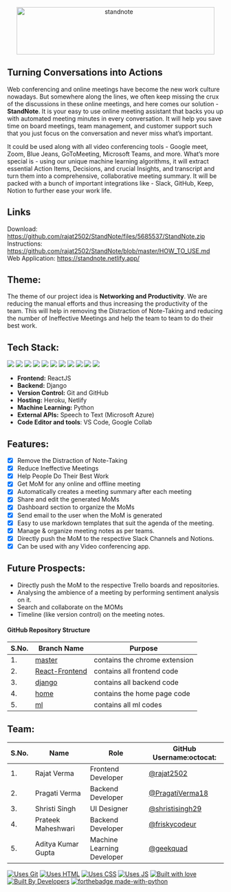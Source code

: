 <div align="center"> <img align="center" alt="standnote" src="https://i.ibb.co/VHMQVSf/stand-note-full1.png" height='110' width='460'></div>

## Turning Conversations into Actions

Web conferencing and online meetings have become the new work culture nowadays. But somewhere along the lines, we often keep missing the crux of the discussions in these online meetings, and here comes our solution - **StandNote**. It is your easy to use online meeting assistant that backs you up with automated meeting minutes in every conversation. It will help you save time on board meetings, team management, and customer support such that you just focus on the conversation and never miss what’s important.

It could be used along with all video conferencing tools - Google meet, Zoom, Blue Jeans, GoToMeeting, Microsoft Teams, and more. What’s more special is - using our unique machine learning algorithms, it will extract essential Action Items, Decisions, and crucial Insights, and transcript and turn them into a comprehensive, collaborative meeting summary. It will be packed with a bunch of important integrations like - Slack, GitHub, Keep, Notion to further ease your work life.

## Links
Download: https://github.com/rajat2502/StandNote/files/5685537/StandNote.zip <br/>
Instructions: https://github.com/rajat2502/StandNote/blob/master/HOW_TO_USE.md <br/>
Web Application: https://standnote.netlify.app/

## Theme:
The theme of our project idea is **Networking and Productivity**. We are reducing the manual efforts and thus increasing the productivity of the team. This will help in removing the Distraction of Note-Taking and reducing the number of Ineffective Meetings and help the team to team to do their best work.

## Tech Stack:

<img src="https://img.shields.io/badge/html5%20-%23E34F26.svg?&style=for-the-badge&logo=html5&logoColor=white"/> <img src="https://img.shields.io/badge/css3%20-%231572B6.svg?&style=for-the-badge&logo=css3&logoColor=white"/> <img src="https://img.shields.io/badge/python%20-%2314354C.svg?&style=for-the-badge&logo=python&logoColor=white"/> <img src="https://img.shields.io/badge/javascript%20-%23323330.svg?&style=for-the-badge&logo=javascript&logoColor=%23F7DF1E"/> <img src="https://img.shields.io/badge/react%20-%2320232a.svg?&style=for-the-badge&logo=react&logoColor=%2361DAFB"/> <img src="https://img.shields.io/badge/django%20-%23092E20.svg?&style=for-the-badge&logo=django&logoColor=white"/> <img src="https://img.shields.io/badge/markdown-%23000000.svg?&style=for-the-badge&logo=markdown&logoColor=white"/> <img src="https://img.shields.io/badge/adobe%20photoshop%20-%2331A8FF.svg?&style=for-the-badge&logo=adobe%20photoshop&logoColor=white"/> <img src="https://img.shields.io/badge/github%20-%23121011.svg?&style=for-the-badge&logo=github&logoColor=white"/> <img src="https://img.shields.io/badge/heroku%20-%23430098.svg?&style=for-the-badge&logo=heroku&logoColor=white"/> <img src ="https://img.shields.io/badge/sqlite-%2307405e.svg?&style=for-the-badge&logo=sqlite&logoColor=white"/>

- **Frontend:** ReactJS
- **Backend:** Django
- **Version Control:** Git and GitHub
- **Hosting:** Heroku, Netlify
- **Machine Learning:** Python
- **External APIs:** Speech to Text (Microsoft Azure)
- **Code Editor and tools**: VS Code, Google Collab 

## Features:

- [x] Remove the Distraction of Note-Taking
- [x] Reduce Ineffective Meetings
- [x] Help People Do Their Best Work
- [x] Get MoM for any online and offline meeting
- [x] Automatically creates a meeting summary after each meeting
- [x] Share and edit the generated MoMs
- [x] Dashboard section to organize the MoMs
- [x] Send email to the user when the MoM is generated
- [X] Easy to use markdown templates that suit the agenda of the meeting.
- [X] Manage & organize meeting notes as per teams.
- [x] Directly push the MoM to the respective Slack Channels and Notions. 
- [x] Can be used with any Video conferencing app.

## Future Prospects:

- Directly push the MoM to the respective Trello boards and repositories.
- Analysing the ambience of a meeting by performing sentiment analysis on it.
- Search and collaborate on the MOMs
- Timeline (like version control) on the meeting notes.



#### GitHub Repository Structure

| S.No. | Branch Name                                                    | Purpose                           |
| ----- | -------------------------------------------------------------- | --------------------------------- |
| 1.    | [master](https://github.com/rajat2502/StandNote/tree/master)   | contains the chrome extension  |
| 2.    | [React-Frontend](https://github.com/rajat2502/StandNote/tree/React-Frontend)   | contains all frontend code         |
| 3.    | [django](https://github.com/rajat2502/StandNote/tree/django)   | contains all backend code         |
| 4.    | [home](https://github.com/rajat2502/StandNote/tree/home)   | contains the home page code         |
| 5.    | [ml](https://github.com/rajat2502/StandNote/tree/ml)   | contains all ml codes       |

## Team:

| S.No. | Name               | Role                      | GitHub Username:octocat:                             |
| ----- | ------------------ | ------------------------- | ---------------------------------------------------- |
| 1.    | Rajat Verma        | Frontend Developer        | [@rajat2502](https://github.com/rajat2502)           |
| 2.    | Pragati Verma      | Backend Developer        | [@PragatiVerma18](https://github.com/PragatiVerma18)           |
| 3.    | Shristi Singh      | UI Designer               | [@shristisingh29](https://github.com/shristisingh29) |
| 4.    | Prateek Maheshwari | Backend Developer         | [@friskycodeur](https://github.com/friskycodeur)     |
| 5.    | Aditya Kumar Gupta | Machine Learning Developer  | [@geekquad](https://github.com/geekquad)             |

[![Uses Git](https://forthebadge.com/images/badges/uses-git.svg)](https://github.com/rajat2502/StandNote/) [![Uses HTML](https://forthebadge.com/images/badges/uses-html.svg)](https://github.com/rajat2502/StandNote/) [![Uses CSS](https://forthebadge.com/images/badges/uses-css.svg)](https://github.com/rajat2502/StandNote/) [![Uses JS](https://forthebadge.com/images/badges/uses-js.svg)](https://github.com/rajat2502/StandNote/)
[![Built with love](https://forthebadge.com/images/badges/built-with-love.svg)](https://github.com/rajat2502/StandNote/) [![Built By Developers](https://forthebadge.com/images/badges/built-by-developers.svg)](https://github.com/rajat2502/StandNote/) [![forthebadge made-with-python](http://ForTheBadge.com/images/badges/made-with-python.svg)](https://github.com/rajat2502/StandNote/)

